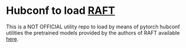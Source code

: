 # Hubconf to load [RAFT](https://github.com/princeton-vl/RAFT)

This is a NOT OFFICIAL utility repo to load by means of pytorch hubconf utilities
the pretrained models provided by the authors of RAFT available [here](https://github.com/princeton-vl/RAFT).